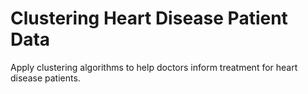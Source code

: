 # Clustering Heart Disease Patient Data
Apply clustering algorithms to help doctors inform treatment for heart disease patients.
